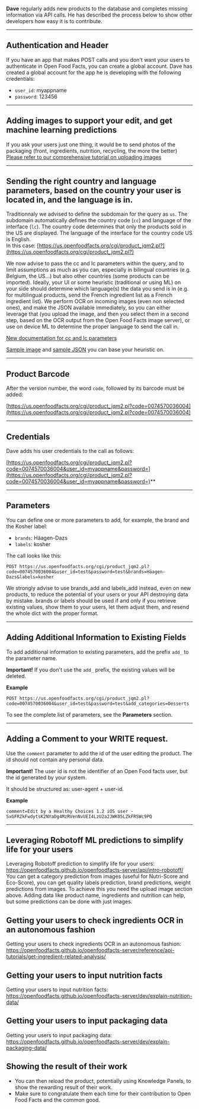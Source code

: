 **Dave** regularly adds new products to the database and completes missing information via API calls. He has described the process below to show other developers how easy it is to contribute.

---

## Authentication and Header

If you have an app that makes POST calls and you don't want your users to authenticate in Open Food Facts, you can create a global account. Dave has created a global account for the app he is developing with the following credentials:

- `user_id`: myappname
- `password`: 123456
    
---

## Adding images to support your edit, and get machine learning predictions
If you ask your users just one thing, it would be to send photos of the packaging (front, ingredients, nutrition, recycling, the more the better)<br>
<a href="https://openfoodfacts.github.io/openfoodfacts-server/api/tutorial-uploading-photo-to-a-product/"> Please refer to our comprehensive tutorial on uploading images</a>

---

## Sending the right country and language parameters, based on the country your user is located in, and the language is in.

Traditionnaly we advised to define the subdomain for the query as `us`. The subdomain automatically defines the country code (`cc`) and language of the interface (`lc`). The country code determines that only the products sold in the US are displayed. The language of the interface for the country code US is English.<br>
In this case:
[https://us.openfoodfacts.org/cgi/product_jqm2.pl?​​​​​​​](https://us.openfoodfacts.org/cgi/product_jqm2.pl?​​​​​​​)

We now advise to pass the cc and lc parameters within the query, and to limit assumptions as much as you can, especially in bilingual countries (e.g. Belgium, the US…) but also other countries (some products can be imported).
Ideally, your UI or some heuristic (traditional or using ML) on your side should determine which language(s) the data you send is in (e.g. for multilingual products, send the French ingredient list as a French ingredient list).
We perform OCR on incoming images (even non selected ones), and make the JSON available immediately, so you can either leverage that (you upload the image, and then you select them in a second step, based on the OCR output from the Open Food Facts image server), or use on device ML to determine the proper language to send the call in.

[New documentation for cc and lc parameters​​​​​​​](https://openfoodfacts.github.io/openfoodfacts-server/api/ref-v2/#cmp--parameters-cc)

[Sample image](https://images.openfoodfacts.org/images/products/26073347/2.jpg) and [sample JSON](https://images.openfoodfacts.org/images/products/26073347/2.json) you can base your heuristic on.

---

## Product Barcode

After the version number, the word `code`, followed by its barcode must be added:

[https://us.openfoodfacts.org/cgi/product_jqm2.pl?code=0074570036004](https://us.openfoodfacts.org/cgi/product_jqm2.pl?code=0074570036004)

---

## Credentials

Dave adds his user credentials to the call as follows:

[https://us.openfoodfacts.org/cgi/product_jqm2.pl?code=0074570036004&user_id=myappname&password=](https://us.openfoodfacts.org/cgi/product_jqm2.pl?code=0074570036004&user_id=myappname&password=)**

---

## Parameters

You can define one or more parameters to add, for example, the brand and the Kosher label:

- `brands`: Häagen-Dazs
- `labels`: kosher
    

The call looks like this:

`POST https://us.openfoodfacts.org/cgi/product_jqm2.pl?code=0074570036004&user_id=test&password=test&brands=Häagen-Dazs&labels=kosher`

We strongly advise to use brands_add and labels_add instead, even on new products, to reduce the potential of your users or your API destroying data by mistake. brands or labels should be used if and only if you retrieve existing values, show them to your users, let them adjust them, and resend the whole dict with the proper format.

---

## Adding Additional Information to Existing Fields

To add additional information to existing parameters, add the prefix `add_` to the parameter name.

**Important!** If you don't use the `add_` prefix, the existing values will be deleted.

**Example**

`POST https://us.openfoodfacts.org/cgi/product_jqm2.pl?code=0074570036004&user_id=test&password=test&add_categories=Desserts`

To see the complete list of parameters, see the **Parameters** section.

---

## Adding a Comment to your WRITE request.

Use the `comment` parameter to add the id of the user editing the product. The id should not contain any personal data.

**Important!** The user id is not the identifier of an Open Food facts user, but the id generated by your system.

It should be structured as: user-agent + user-id.

**Example**

`comment=Edit by a Healthy Choices 1.2 iOS user - SxGFRZkFwdytsK2NYaDg4MzRVenNvUEI4LzU2a2JWK05LZkFRSWc9PQ`


--- 
## Leveraging Robotoff ML predictions to simplify life for your users

Leveraging Robotoff prediction to simplify life for your users: https://openfoodfacts.github.io/openfoodfacts-server/api/intro-robotoff/
You can get a category prediction from images (useful for Nutri-Score and Eco-Score), you can get quality labels prediction, brand predictions, weight predictions from images.
To achieve this you need the upload image section above. Adding data like product name, ingredients and nutrition can help, but some predictions can be done with just images.

## Getting your users to check ingredients OCR in an autonomous fashion

Getting your users to check ingredients OCR in an autonomous fashion: https://openfoodfacts.github.io/openfoodfacts-server/reference/api-tutorials/get-ingredient-related-analysis/

## Getting your users to input nutrition facts
Getting your users to input nutrition facts: https://openfoodfacts.github.io/openfoodfacts-server/dev/explain-nutrition-data/
## Getting your users to input packaging data
Getting your users to input packaging data: https://openfoodfacts.github.io/openfoodfacts-server/dev/explain-packaging-data/

## Showing the result of their work
- You can then reload the product, potentially using Knowledge Panels, to show the rewarding result of their work.
- Make sure to congratulate them each time for their contribution to Open Food Facts and the common good.
